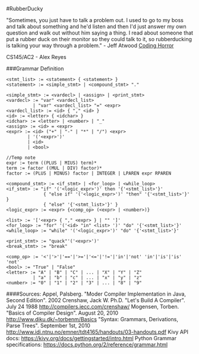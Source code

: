 #RubberDucky

"Sometimes, you just have to talk a problem out. I used to go to my boss and talk about something and he'd listen and then I'd just answer my own question and walk out without him saying a thing. I read about someone that put a rubber duck on their monitor so they could talk to it, so rubberducking is talking your way through a problem." - Jeff Atwood
[Coding Horror](https://blog.codinghorror.com/rubber-duck-problem-solving/)

CS145/AC2 - Alex Reyes

###Grammar Definition
```
<stmt_list> := <statement> { <statement> }
<statement> := <simple_stmt> | <compound_stmt> "."

<simple_stmt> := <vardecl> | <assign> | <print_stmt>
<vardecl> := "var" <vardecl_list>
          | "var" <vardecl_list> "=" <expr>
<vardecl_list> := <id> { "," <id> }
<id> := <letter> { <idchar> }
<idchar> := <letter> | <number> | "_"
<assign> := <id> = <expr>
<expr> := <id> ("+" | "-" | "*" | "/") <expr>
        | '('<expr>')'
        | <id>
        | <bool>

//Temp note
expr := term ((PLUS | MIUS) term)*
term := factor ((MUL | DIV) factor)*
factor := (PLUS | MINUS) factor | INTEGER | LPAREN expr RPAREN

<compound_stmt> := <if_stmt> | <for_loop> | <while_loop>
<if_stmt> := "if" '('<logic_expr>')' then '{'<stmt_list>'}'
              { "else if" '('<logic_expr>')' "then" '{'<stmt_list>'}' }
              { "else" '{'<stmt_list>'}' }
<logic_expr> := <expr> {<comp_op> (<expr> | <number>)}

<list> := '['<expr> { "," <expr> } | "" ']'
<for_loop> := "for" '('<id> "in" <list> ')' "do" '{'<stmt_list>'}'
<while_loop> := "while" '('<logic_expr>')' "do" '{'<stmt_list>'}'

<print_stmt> := "quack"'('<expr>')'
<break_stmt> := "break"

<comp_op> := '<'|'>'|'=='|'>='|'<='|'!='|'in'|'not' 'in'|'is'|'is' 'not'
<bool> := "True" | "False"
<letter> := "A" | "B" | "C" | ... | "X" | "Y" | "Z"
          | "a" | "b" | "c" | ... | "x" | "y" | "z"
<number> := "0" | "1" | "2" | "3" | ... | "8" | "9"
```

####Sources:
Appel, Palsberg. "Moder Compiler Implementation in Java, Second Edition". 2002
Crenshaw, Jack W. Ph.D. "Let's Build A Compiler". July 24 1988
http://compilers.iecc.com/crenshaw/
Mogensen, Torben. "Basics of Compiler Design". August 20, 2010
http://www.diku.dk/~torbenm/Basics
"Syntax: Grammars, Derivations, Parse Trees". September 1st, 2010
http://www.idi.ntnu.no/emner/tdt4165/handouts/03-handouts.pdf
Kivy API docs:
https://kivy.org/docs/gettingstarted/intro.html
Python Grammar specifications:
https://docs.python.org/2/reference/grammar.html
